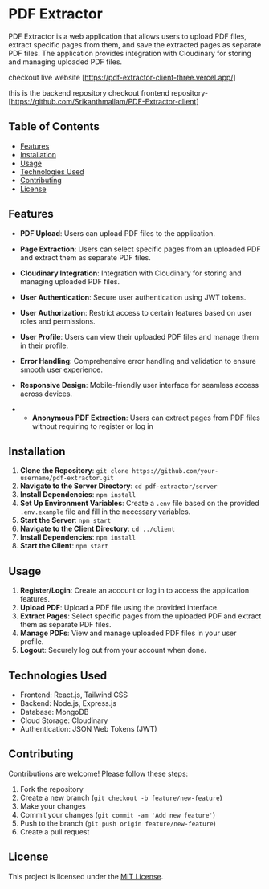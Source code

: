 # PDF Extractor

PDF Extractor is a web application that allows users to upload PDF files, extract specific pages from them, and save the extracted pages as separate PDF files. The application provides integration with Cloudinary for storing and managing uploaded PDF files.

checkout live website [https://pdf-extractor-client-three.vercel.app/]

this is the backend repository checkout frontend repository-[https://github.com/Srikanthmallam/PDF-Extractor-client]

## Table of Contents

- [Features](#features)
- [Installation](#installation)
- [Usage](#usage)
- [Technologies Used](#technologies-used)
- [Contributing](#contributing)
- [License](#license)

## Features


- **PDF Upload**: Users can upload PDF files to the application.
- **Page Extraction**: Users can select specific pages from an uploaded PDF and extract them as separate PDF files. 
- **Cloudinary Integration**: Integration with Cloudinary for storing and managing uploaded PDF files.
- **User Authentication**: Secure user authentication using JWT tokens.
- **User Authorization**: Restrict access to certain features based on user roles and permissions.
- **User Profile**: Users can view their uploaded PDF files and manage them in their profile.
- **Error Handling**: Comprehensive error handling and validation to ensure smooth user experience.
- **Responsive Design**: Mobile-friendly user interface for seamless access across devices.

- - **Anonymous PDF Extraction**: Users can extract pages from PDF files without requiring to register or log in

## Installation

1. **Clone the Repository**: `git clone https://github.com/your-username/pdf-extractor.git`
2. **Navigate to the Server Directory**: `cd pdf-extractor/server`
3. **Install Dependencies**: `npm install`
4. **Set Up Environment Variables**: Create a `.env` file based on the provided `.env.example` file and fill in the necessary variables.
5. **Start the Server**: `npm start`
6. **Navigate to the Client Directory**: `cd ../client`
7. **Install Dependencies**: `npm install`
8. **Start the Client**: `npm start`

## Usage

1. **Register/Login**: Create an account or log in to access the application features.
2. **Upload PDF**: Upload a PDF file using the provided interface.
3. **Extract Pages**: Select specific pages from the uploaded PDF and extract them as separate PDF files.
4. **Manage PDFs**: View and manage uploaded PDF files in your user profile.
5. **Logout**: Securely log out from your account when done.

## Technologies Used

- Frontend: React.js, Tailwind CSS
- Backend: Node.js, Express.js
- Database: MongoDB
- Cloud Storage: Cloudinary
- Authentication: JSON Web Tokens (JWT)

## Contributing

Contributions are welcome! Please follow these steps:

1. Fork the repository
2. Create a new branch (`git checkout -b feature/new-feature`)
3. Make your changes
4. Commit your changes (`git commit -am 'Add new feature'`)
5. Push to the branch (`git push origin feature/new-feature`)
6. Create a pull request

## License

This project is licensed under the [MIT License](LICENSE).
